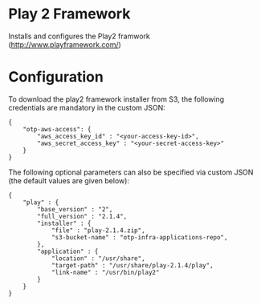 Play 2 Framework
================

Installs and configures the Play2 framwork (http://www.playframework.com/)

Configuration
=============

To download the play2 framework installer from S3, the following credentials are mandatory in the custom JSON:

    {
        "otp-aws-access": {
            "aws_access_key_id" : "<your-access-key-id>",
            "aws_secret_access_key" : "<your-secret-access-key>"
        }
    }
    
The following optional parameters can also be specified via custom JSON (the default values are given below):

    {
        "play" : {
            "base_version" : "2",
            "full_version" : "2.1.4",
            "installer" : {
                "file" : "play-2.1.4.zip",
                "s3-bucket-name" : "otp-infra-applications-repo",                
            },
            "application" : {
                "location" : "/usr/share",
                "target-path" : "/usr/share/play-2.1.4/play",
                "link-name" : "/usr/bin/play2"                
            }
        }
    }